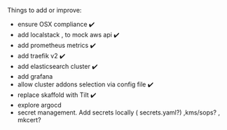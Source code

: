 Things to add or improve:

- ensure OSX compliance ✔️
- add localstack , to mock aws api ✔️
- add prometheus metrics ✔️
- add traefik v2 ✔️
- add elasticsearch cluster ✔️
- add grafana
- allow cluster addons selection via config file ✔️
- replace skaffold with Tilt ✔️
- explore argocd
- secret management. Add secrets locally ( secrets.yaml?) ,kms/sops? , mkcert?
